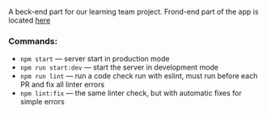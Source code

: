 A beck-end part for our learning team project. Frond-end part of the app is located [here](https://github.com/Burla4enko/so-yummy-team-project-front.git)

### Commands:
- `npm start` &mdash; server start in production mode
- `npm run start:dev` &mdash; start the server in development mode
- `npm run lint` &mdash; run a code check run with eslint, must run before each PR and fix all linter errors
- `npm lint:fix` &mdash; the same linter check, but with automatic fixes for simple errors
